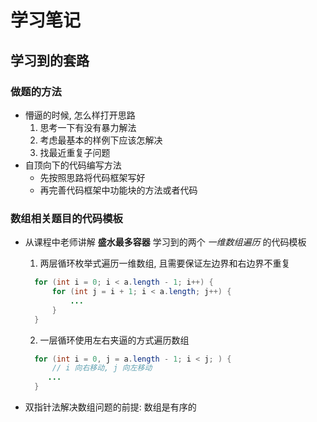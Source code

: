 # 学习笔记

## 学习到的套路
### 做题的方法

* 懵逼的时候, 怎么样打开思路
  1. 思考一下有没有暴力解法
  2. 考虑最基本的样例下应该怎解决
  3. 找最近重复子问题
* 自顶向下的代码编写方法
    * 先按照思路将代码框架写好
    * 再完善代码框架中功能块的方法或者代码

### 数组相关题目的代码模板

* 从课程中老师讲解 **盛水最多容器** 学习到的两个 *一维数组遍历* 的代码模板

    1. 两层循环枚举式遍历一维数组, 且需要保证左边界和右边界不重复
    
    ```java
      for (int i = 0; i < a.length - 1; i++) {
          for (int j = i + 1; i < a.length; j++) {
              ...
          }   
      }   
    ```
    2. 一层循环使用左右夹逼的方式遍历数组
    
    ```java
      for (int i = 0, j = a.length - 1; i < j; ) {
          // i 向右移动, j 向左移动
         ...
      }
    ```
  
* 双指针法解决数组问题的前提: 数组是有序的

